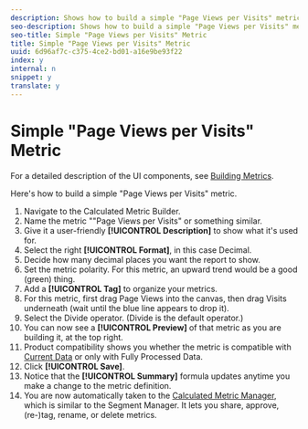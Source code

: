 ```yaml
---
description: Shows how to build a simple "Page Views per Visits" metric.
seo-description: Shows how to build a simple "Page Views per Visits" metric.
seo-title: Simple "Page Views per Visits" Metric
title: Simple "Page Views per Visits" Metric
uuid: 6d96af7c-c375-4ce2-bd01-a16e9be93f22
index: y
internal: n
snippet: y
translate: y
---
```


# Simple "Page Views per Visits" Metric

For a detailed description of the UI components, see [ Building Metrics](../../../c_calcmetrics_bucket/cm_workflow/cm_build_metrics/cm_build_metrics.md#concept_5EC82A91EB9C44FC870326C85F9D0B18). 

Here's how to build a simple "Page Views per Visits" metric. 

1. Navigate to the Calculated Metric Builder.
1. Name the metric ""Page Views per Visits" or something similar.
1. Give it a user-friendly **[!UICONTROL  Description]** to show what it's used for.
1. Select the right **[!UICONTROL  Format]**, in this case Decimal.
1. Decide how many decimal places you want the report to show.
1. Set the metric polarity. For this metric, an upward trend would be a good (green) thing.
1. Add a **[!UICONTROL  Tag]** to organize your metrics.
1. For this metric, first drag Page Views into the canvas, then drag Visits underneath (wait until the blue line appears to drop it).
1. Select the Divide operator. (Divide is the default operator.)
1. You can now see a **[!UICONTROL  Preview]** of that metric as you are building it, at the top right.
1. Product compatibility shows you whether the metric is compatible with [ Current Data](https://marketing.adobe.com/resources/help/en_US/reference/data_latency.html) or only with Fully Processed Data.
1. Click **[!UICONTROL  Save]**.
1. Notice that the **[!UICONTROL  Summary]** formula updates anytime you make a change to the metric definition.
1. You are now automatically taken to the [ Calculated Metric Manager](../../../c_calcmetrics_bucket/cm_workflow/cm_manager.md#concept_BA6815CB06D842D5825766396B691653), which is similar to the Segment Manager. It lets you share, approve, (re-)tag, rename, or delete metrics.
